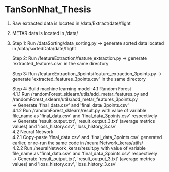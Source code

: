 # TanSonNhat_Thesis

1. Raw extracted data is located in /data/Extract/date/flight

2. METAR data is located in /data/

3.  Step 1: Run /dataSorting/data_sorting.py -> generate sorted data located in /data/sortedData/date/flight

    Step 2: Run /featureExtraction/feature_extraction.py -> generate 'extracted_features.csv' in the same directory
	
    Step 3: Run /featureExtraction_3points/feature_extraction_3points.py -> generate 'extracted_features_3points.csv' in the same directory
	
    Step 4: Build machine learning model:
            4.1 Random Forest  
                4.1.1 Run /randomForest_sklearn/utils/add_metar_features.py and /randomForest_sklearn/utils/add_metar_features_3points.py  
                      -> Generate 'final_data.csv' and 'final_data_3points.csv'  
                4.1.2 Run /randomForest_sklearn/result.py with value of variable file_name as 'final_data.csv' and 'final_data_3points.csv' respectively  
                      -> Generate 'result_output.txt', 'result_output_3.txt' (average metrics values) and 'loss_history.csv', 'loss_history_3.csv'  
            4.2 Neural Network  
                4.2.1 Copy-paste 'final_data.csv' and 'final_data_3points.csv' generated earlier, or re-run the same code in /neuralNetwork_keras/utils/  
                4.2.2 Run /neuralNetwork_keras/result.py with value of variable file_name as 'final_data.csv' and 'final_data_3points.csv' respectively  
                      -> Generate 'result_output.txt', 'result_output_3.txt' (average metrics values) and 'loss_history.csv', 'loss_history_3.csv'  
